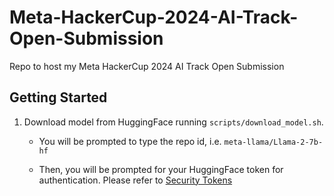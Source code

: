 # Meta-HackerCup-2024-AI-Track-Open-Submission

Repo to host my Meta HackerCup 2024 AI Track Open Submission

## Getting Started

1. Download model from HuggingFace running `scripts/download_model.sh`.

    - You will be prompted to type the repo id, i.e. `meta-llama/Llama-2-7b-hf`

    - Then, you will be prompted for your HuggingFace token for authentication. Please refer to [Security Tokens](https://huggingface.co/docs/hub/en/security-tokens)
